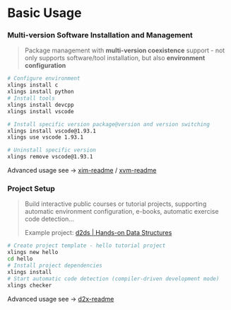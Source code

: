# Basic Usage

### Multi-version Software Installation and Management

> Package management with **multi-version coexistence** support - not only supports software/tool installation, but also **environment configuration**

```bash
# Configure environment
xlings install c
xlings install python
# Install tools
xlings install devcpp
xlings install vscode

# Install specific version package@version and version switching
xlings install vscode@1.93.1
xlings use vscode 1.93.1

# Uninstall specific version
xlings remove vscode@1.93.1
```

Advanced usage see -> [xim-readme](https://github.com/d2learn/xlings/tree/main/core/xim) / [xvm-readme](https://github.com/d2learn/xlings/tree/main/core/xvm)

### Project Setup

> Build interactive public courses or tutorial projects, supporting automatic environment configuration, e-books, automatic exercise code detection...
>
> Example project: [d2ds | Hands-on Data Structures](https://github.com/d2learn/d2ds)

```bash
# Create project template - hello tutorial project
xlings new hello
cd hello
# Install project dependencies
xlings install
# Start automatic code detection (compiler-driven development mode)
xlings checker
```

Advanced usage see -> [d2x-readme](https://github.com/d2learn/xlings/tree/main/core/d2x)